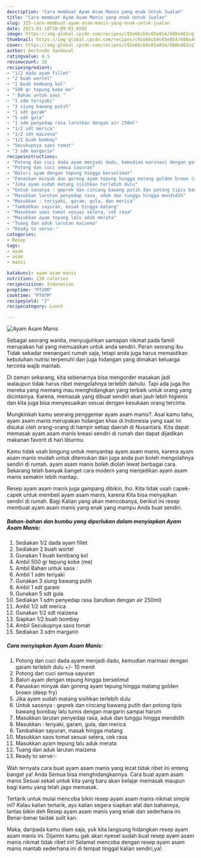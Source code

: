 ```yaml
---
description: "Cara membuat Ayam Asam Manis yang enak Untuk Jualan"
title: "Cara membuat Ayam Asam Manis yang enak Untuk Jualan"
slug: 325-cara-membuat-ayam-asam-manis-yang-enak-untuk-jualan
date: 2021-01-10T18:09:03.650Z
image: https://img-global.cpcdn.com/recipes/c92e66cb9c65e854/680x482cq70/ayam-asam-manis-foto-resep-utama.jpg
thumbnail: https://img-global.cpcdn.com/recipes/c92e66cb9c65e854/680x482cq70/ayam-asam-manis-foto-resep-utama.jpg
cover: https://img-global.cpcdn.com/recipes/c92e66cb9c65e854/680x482cq70/ayam-asam-manis-foto-resep-utama.jpg
author: Gertrude Sandoval
ratingvalue: 4.5
reviewcount: 10
recipeingredient:
- "1/2 dada ayam fillet"
- "2 buah wortel"
- "1 buah kembang kol"
- "500 gr tepung kobe me"
- " Bahan untuk saos "
- "1 sdm teriyaki"
- "3 siung bawang putih"
- "1 sdt garam"
- "5 sdt gula"
- "1 sdm penyedap rasa larutkan dengan air 250ml"
- "1/2 sdt merica"
- "1/2 sdt maizena"
- "1/2 buah bombay"
- "Secukupnya saos tomat"
- "3 sdm margarin"
recipeinstructions:
- "Potong dan cuci dada ayam menjadi dadu, kemudian marinasi dengan garam terlebih dulu +/- 10 menit"
- "Potong dan cuci semua sayuran"
- "Baluri ayam dengan tepung hingga berselimut"
- "Panaskan minyak dan goreng ayam tepung hingga matang golden brown (deep fry)"
- "Jika ayam sudah matang sisihkan terlebih dulu"
- "Untuk saosnya : geprek dan cincang bawang putih dan potong tipis bawang bombay lalu tumis dengan margarin sampai harum"
- "Masukkan larutan penyedap rasa, aduk dan tunggu hingga mendidih"
- "Masukkan : teriyaki, garam, gula, dan merica"
- "Tambahkan sayuran, masak hingga matang"
- "Masukkan saos tomat sesuai selera, cek rasa"
- "Masukkan ayam tepung lalu aduk merata"
- "Tuang dan aduk larutan maizena"
- "Ready to serve✨"
categories:
- Resep
tags:
- ayam
- asam
- manis

katakunci: ayam asam manis 
nutrition: 139 calories
recipecuisine: Indonesian
preptime: "PT20M"
cooktime: "PT47M"
recipeyield: "2"
recipecategory: Lunch

---
```



![Ayam Asam Manis](https://img-global.cpcdn.com/recipes/c92e66cb9c65e854/680x482cq70/ayam-asam-manis-foto-resep-utama.jpg)

Sebagai seorang wanita, menyuguhkan santapan nikmat pada famili merupakan hal yang memuaskan untuk anda sendiri. Peran seorang ibu Tidak sekadar menangani rumah saja, tetapi anda juga harus memastikan kebutuhan nutrisi terpenuhi dan juga hidangan yang dimakan keluarga tercinta wajib mantab.

Di zaman  sekarang, kita sebenarnya bisa mengorder masakan jadi walaupun tidak harus ribet mengolahnya terlebih dahulu. Tapi ada juga lho mereka yang memang mau menghidangkan yang terbaik untuk orang yang dicintainya. Karena, memasak yang dibuat sendiri akan jauh lebih higienis dan kita juga bisa menyesuaikan sesuai dengan kesukaan orang tercinta. 



Mungkinkah kamu seorang penggemar ayam asam manis?. Asal kamu tahu, ayam asam manis merupakan hidangan khas di Indonesia yang saat ini disukai oleh orang-orang di hampir setiap daerah di Nusantara. Kita dapat memasak ayam asam manis kreasi sendiri di rumah dan dapat dijadikan makanan favorit di hari liburmu.

Kamu tidak usah bingung untuk menyantap ayam asam manis, karena ayam asam manis mudah untuk ditemukan dan juga anda pun boleh mengolahnya sendiri di rumah. ayam asam manis boleh diolah lewat berbagai cara. Sekarang telah banyak banget cara modern yang menjadikan ayam asam manis semakin lebih mantap.

Resep ayam asam manis juga gampang dibikin, lho. Kita tidak usah capek-capek untuk membeli ayam asam manis, karena Kita bisa menyajikan sendiri di rumah. Bagi Kalian yang akan mencobanya, berikut ini resep membuat ayam asam manis yang enak yang mampu Anda buat sendiri.

<!--inarticleads1-->

##### Bahan-bahan dan bumbu yang diperlukan dalam menyiapkan Ayam Asam Manis:

1. Sediakan 1/2 dada ayam fillet
1. Sediakan 2 buah wortel
1. Gunakan 1 buah kembang kol
1. Ambil 500 gr tepung kobe (me)
1. Ambil  Bahan untuk saos :
1. Ambil 1 sdm teriyaki
1. Gunakan 3 siung bawang putih
1. Ambil 1 sdt garam
1. Gunakan 5 sdt gula
1. Sediakan 1 sdm penyedap rasa (larutkan dengan air 250ml)
1. Ambil 1/2 sdt merica
1. Gunakan 1/2 sdt maizena
1. Siapkan 1/2 buah bombay
1. Ambil Secukupnya saos tomat
1. Sediakan 3 sdm margarin




<!--inarticleads2-->

##### Cara menyiapkan Ayam Asam Manis:

1. Potong dan cuci dada ayam menjadi dadu, kemudian marinasi dengan garam terlebih dulu +/- 10 menit
1. Potong dan cuci semua sayuran
1. Baluri ayam dengan tepung hingga berselimut
1. Panaskan minyak dan goreng ayam tepung hingga matang golden brown (deep fry)
1. Jika ayam sudah matang sisihkan terlebih dulu
1. Untuk saosnya : geprek dan cincang bawang putih dan potong tipis bawang bombay lalu tumis dengan margarin sampai harum
1. Masukkan larutan penyedap rasa, aduk dan tunggu hingga mendidih
1. Masukkan : teriyaki, garam, gula, dan merica
1. Tambahkan sayuran, masak hingga matang
1. Masukkan saos tomat sesuai selera, cek rasa
1. Masukkan ayam tepung lalu aduk merata
1. Tuang dan aduk larutan maizena
1. Ready to serve✨




Wah ternyata cara buat ayam asam manis yang lezat tidak ribet ini enteng banget ya! Anda Semua bisa menghidangkannya. Cara buat ayam asam manis Sesuai sekali untuk kita yang baru akan belajar memasak maupun bagi kamu yang telah jago memasak.

Tertarik untuk mulai mencoba bikin resep ayam asam manis nikmat simple ini? Kalau kalian tertarik, ayo kalian segera siapkan alat dan bahannya, lantas bikin deh Resep ayam asam manis yang enak dan sederhana ini. Benar-benar taidak sulit kan. 

Maka, daripada kamu diam saja, yuk kita langsung hidangkan resep ayam asam manis ini. Dijamin kamu gak akan nyesel sudah buat resep ayam asam manis nikmat tidak ribet ini! Selamat mencoba dengan resep ayam asam manis mantab sederhana ini di tempat tinggal kalian sendiri,ya!.

